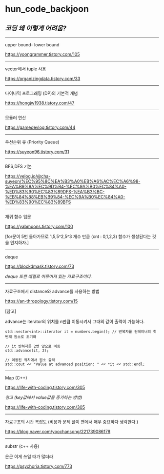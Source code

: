 # hun_code_backjoon

## *코딩 왜 이렇게 어려움?*


-------------------------

upper bound- lower bound

https://yoongrammer.tistory.com/105

----------------------------
vector에서 tuple 사용

https://organizingdata.tistory.com/33

-------------------------------

다이나믹 프로그래밍 (DP)의 기본적 개념

https://hongjw1938.tistory.com/47

--------------------

모듈러 연산

https://gamedevlog.tistory.com/44

-----------------------------

우선순위 큐 (Priority Queue) 

https://suyeon96.tistory.com/31

------------------------------

BFS,DFS 기본

https://velog.io/@cha-suyeon/%EC%95%8C%EA%B3%A0%EB%A6%AC%EC%A6%98-%EA%B9%8A%EC%9D%B4-%EC%9A%B0%EC%84%A0-%ED%83%90%EC%83%89DFS-%EA%B3%BC-%EB%84%88%EB%B9%84-%EC%9A%B0%EC%84%A0-%ED%83%90%EC%83%89BFS

-----------------------------

재귀 함수 입문

https://yabmoons.tistory.com/100

[for문이 5번 돌아가므로 1,5,5^2,5^3 개수 만큼 (cnt : 0,1,2,3) 함수가 생성된다는 것을 인지하자.]


-------------------------------

deque 

https://blockdmask.tistory.com/73

*deque 또한 배열로 이루어져 있는 자료구조이다.*


---------------------------------

자료구조에서 distance와 advance를 사용하는 방법

https://an-thropology.tistory.com/15



[참고]



advance는 iterator의 위치를 n만큼 이동시켜서 그때의 값이 출력이 가능하다.

    std::vector<int>::iterator it = numbers.begin(); // 반복자를 컨테이너의 첫 번째 원소로 초기화

    // it 반복자를 2번 앞으로 이동
    std::advance(it, 2);
    
    // 이동된 위치에서 원소 출력
    std::cout << "Value at advanced position: " << *it << std::endl;



---------------------------------------

Map (C++)


https://life-with-coding.tistory.com/305

*참고 (key값에서 value값을 증가하는 방법)*

https://life-with-coding.tistory.com/305





-------------------------------------------

자료구조의 시간 복잡도 (비용과 문제 풀이 면에서 매우 중요하다 생각한다.)

https://blog.naver.com/yoochansong/221739086178




-----------------------------------

substr (c++ 사용)

은근 이게 쓰일 때가 많더라

https://psychoria.tistory.com/773
